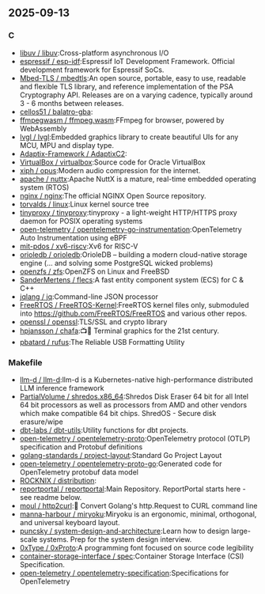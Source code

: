 ## 2025-09-13

### C

* [libuv / libuv](https://github.com/libuv/libuv):Cross-platform asynchronous I/O
* [espressif / esp-idf](https://github.com/espressif/esp-idf):Espressif IoT Development Framework. Official development framework for Espressif SoCs.
* [Mbed-TLS / mbedtls](https://github.com/Mbed-TLS/mbedtls):An open source, portable, easy to use, readable and flexible TLS library, and reference implementation of the PSA Cryptography API. Releases are on a varying cadence, typically around 3 - 6 months between releases.
* [cellos51 / balatro-gba](https://github.com/cellos51/balatro-gba):
* [ffmpegwasm / ffmpeg.wasm](https://github.com/ffmpegwasm/ffmpeg.wasm):FFmpeg for browser, powered by WebAssembly
* [lvgl / lvgl](https://github.com/lvgl/lvgl):Embedded graphics library to create beautiful UIs for any MCU, MPU and display type.
* [Adaptix-Framework / AdaptixC2](https://github.com/Adaptix-Framework/AdaptixC2):
* [VirtualBox / virtualbox](https://github.com/VirtualBox/virtualbox):Source code for Oracle VirtualBox
* [xiph / opus](https://github.com/xiph/opus):Modern audio compression for the internet.
* [apache / nuttx](https://github.com/apache/nuttx):Apache NuttX is a mature, real-time embedded operating system (RTOS)
* [nginx / nginx](https://github.com/nginx/nginx):The official NGINX Open Source repository.
* [torvalds / linux](https://github.com/torvalds/linux):Linux kernel source tree
* [tinyproxy / tinyproxy](https://github.com/tinyproxy/tinyproxy):tinyproxy - a light-weight HTTP/HTTPS proxy daemon for POSIX operating systems
* [open-telemetry / opentelemetry-go-instrumentation](https://github.com/open-telemetry/opentelemetry-go-instrumentation):OpenTelemetry Auto Instrumentation using eBPF
* [mit-pdos / xv6-riscv](https://github.com/mit-pdos/xv6-riscv):Xv6 for RISC-V
* [orioledb / orioledb](https://github.com/orioledb/orioledb):OrioleDB – building a modern cloud-native storage engine (... and solving some PostgreSQL wicked problems)
* [openzfs / zfs](https://github.com/openzfs/zfs):OpenZFS on Linux and FreeBSD
* [SanderMertens / flecs](https://github.com/SanderMertens/flecs):A fast entity component system (ECS) for C & C++
* [jqlang / jq](https://github.com/jqlang/jq):Command-line JSON processor
* [FreeRTOS / FreeRTOS-Kernel](https://github.com/FreeRTOS/FreeRTOS-Kernel):FreeRTOS kernel files only, submoduled into https://github.com/FreeRTOS/FreeRTOS and various other repos.
* [openssl / openssl](https://github.com/openssl/openssl):TLS/SSL and crypto library
* [hpjansson / chafa](https://github.com/hpjansson/chafa):📺🗿 Terminal graphics for the 21st century.
* [pbatard / rufus](https://github.com/pbatard/rufus):The Reliable USB Formatting Utility

### Makefile

* [llm-d / llm-d](https://github.com/llm-d/llm-d):llm-d is a Kubernetes-native high-performance distributed LLM inference framework
* [PartialVolume / shredos.x86_64](https://github.com/PartialVolume/shredos.x86_64):Shredos Disk Eraser 64 bit for all Intel 64 bit processors as well as processors from AMD and other vendors which make compatible 64 bit chips. ShredOS - Secure disk erasure/wipe
* [dbt-labs / dbt-utils](https://github.com/dbt-labs/dbt-utils):Utility functions for dbt projects.
* [open-telemetry / opentelemetry-proto](https://github.com/open-telemetry/opentelemetry-proto):OpenTelemetry protocol (OTLP) specification and Protobuf definitions
* [golang-standards / project-layout](https://github.com/golang-standards/project-layout):Standard Go Project Layout
* [open-telemetry / opentelemetry-proto-go](https://github.com/open-telemetry/opentelemetry-proto-go):Generated code for OpenTelemetry protobuf data model
* [ROCKNIX / distribution](https://github.com/ROCKNIX/distribution):
* [reportportal / reportportal](https://github.com/reportportal/reportportal):Main Repository. ReportPortal starts here - see readme below.
* [moul / http2curl](https://github.com/moul/http2curl):📐 Convert Golang's http.Request to CURL command line
* [manna-harbour / miryoku](https://github.com/manna-harbour/miryoku):Miryoku is an ergonomic, minimal, orthogonal, and universal keyboard layout.
* [puncsky / system-design-and-architecture](https://github.com/puncsky/system-design-and-architecture):Learn how to design large-scale systems. Prep for the system design interview.
* [0xType / 0xProto](https://github.com/0xType/0xProto):A programming font focused on source code legibility
* [container-storage-interface / spec](https://github.com/container-storage-interface/spec):Container Storage Interface (CSI) Specification.
* [open-telemetry / opentelemetry-specification](https://github.com/open-telemetry/opentelemetry-specification):Specifications for OpenTelemetry
